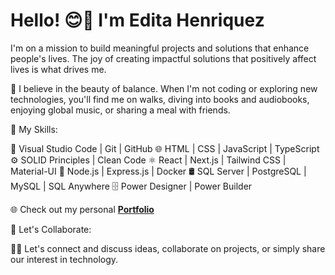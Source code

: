 # Hello! 😊👋 I'm Edita Henriquez

I'm on a mission to build meaningful projects and solutions that enhance people's lives. The joy of creating impactful solutions that positively affect lives is what drives me.

🌳 I believe in the beauty of balance. When I'm not coding or exploring new technologies, you'll find me on walks, diving into books and audiobooks, enjoying global music, or sharing a meal with friends.

🌟 My Skills:

🔧 Visual Studio Code | Git | GitHub
🌐 HTML | CSS | JavaScript | TypeScript
⚙️ SOLID Principles | Clean Code
⚛️ React | Next.js | Tailwind CSS | Material-UI
🚀 Node.js | Express.js | Docker
🛢️ SQL Server | PostgreSQL | MySQL | SQL Anywhere
🗄️ Power Designer | Power Builder

🌐 Check out my personal **<a href="https://github.com/editahenriquez" target="_blank">Portfolio</a>**

🤝 Let's Collaborate:

💬🌟 Let's connect and discuss ideas, collaborate on projects, or simply share our interest in technology.
